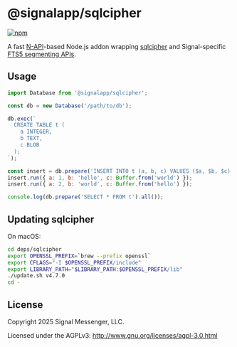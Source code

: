 # @signalapp/sqlcipher

[![npm](https://img.shields.io/npm/v/@signalapp/sqlcipher)](https://www.npmjs.com/package/@signalapp/sqlcipher)

A fast [N-API](https://github.com/nodejs/node-addon-api)-based Node.js addon
wrapping [sqlcipher](https://github.com/sqlcipher/sqlcipher) and Signal-specific
[FTS5 segmenting APIs](https://github.com/signalapp/Signal-FTS5-Extension).

## Usage

```js
import Database from '@signalapp/sqlcipher';

const db = new Database('/path/to/db');

db.exec(`
  CREATE TABLE t (
    a INTEGER,
    b TEXT,
    c BLOB
  );
`);

const insert = db.prepare('INSERT INTO t (a, b, c) VALUES ($a, $b, $c)');
insert.run({ a: 1, b: 'hello', c: Buffer.from('world') });
insert.run({ a: 2, b: 'world', c: Buffer.from('hello') });

console.log(db.prepare('SELECT * FROM t').all());
```

## Updating sqlcipher

On macOS:

```sh
cd deps/sqlcipher
export OPENSSL_PREFIX=`brew --prefix openssl`
export CFLAGS="-I $OPENSSL_PREFIX/include"
export LIBRARY_PATH="$LIBRARY_PATH:$OPENSSL_PREFIX/lib"
./update.sh v4.7.0
cd -
```

## License

Copyright 2025 Signal Messenger, LLC.

Licensed under the AGPLv3: http://www.gnu.org/licenses/agpl-3.0.html
